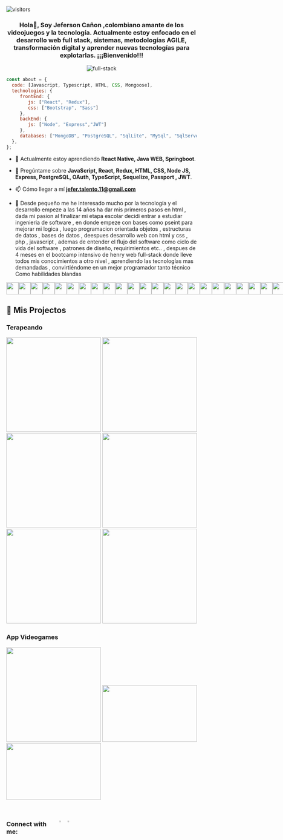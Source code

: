 <div align="center">
</div>

![visitors](https://visitor-badge.glitch.me/badge?page_id=jeferProgramer.jeferProgramer)
</p>
<div size='20px'>
 <h3 align="center">
  Hola👋, Soy Jeferson Cañon ,colombiano amante de los videojuegos y la tecnología. Actualmente estoy enfocado en el desarrollo web full stack, sistemas, metodologías AGILE, transformación digital y aprender nuevas tecnologías para explotarlas. ¡¡¡Bienvenido!!!
 </h3>
 <div align='center'>
   <img src="https://i.pinimg.com/originals/2f/f4/28/2ff428006f3ade5f10beac69372062ab.gif" alt="full-stack" align="center"/>
 </div>
 
 ```javascript
const about = {
   code: [Javascript, Typescript, HTML, CSS, Mongoose],
   technologies: {
      frontEnd: {
         js: ["React", "Redux"],
         css: ["Bootstrap", "Sass"]
      },
      backEnd: {
         js: ["Node", "Express","JWT"]
      },
      databases: ["MongoDB", "PostgreSQL", "SqlLite", "MySql", "SqlServer"],
   },
};
```
</div>

- 🌱 Actualmente estoy aprendiendo **React Native, Java WEB, Springboot**.

- 💬 Pregúntame sobre **JavaScript, React, Redux, HTML, CSS, Node JS, Express, PostgreSQL, OAuth, TypeScript, Sequelize, Passport , JWT**.

- 📫 Cómo llegar a mí **jefer.talento.11@gmail.com**

- 📄 Desde pequeño me he interesado mucho por la tecnología y el desarrollo empeze a las 14 años ha dar mis primeros pasos en html , dada mi pasion al finalizar mi etapa escolar decidi entrar a estudiar ingenieria de software , en donde empeze con bases como pseint para mejorar mi logica , luego programacion orientada objetos , estructuras de datos , bases de datos , deespues desarrollo web con html y css , php , javascript , ademas de entender el flujo del software como ciclo de vida del software , patrones de diseño, requirimientos etc.. , despues de 4 meses en el bootcamp intensivo de henry web full-stack donde lleve todos mis conocimientos a otro nivel , aprendiendo las tecnologías mas demandadas , convirtiéndome en un mejor programador tanto técnico Como habilidades blandas

<div style="display: flex; flex-direction:row;">
<img width ='32px' src ='https://raw.githubusercontent.com/rahulbanerjee26/githubAboutMeGenerator/main/icons/reactjs.svg'>
<img width ='32px' src ='https://raw.githubusercontent.com/rahulbanerjee26/githubAboutMeGenerator/main/icons/javascript.svg'> 
<img width ='32px' src ='https://raw.githubusercontent.com/rahulbanerjee26/githubAboutMeGenerator/main/icons/sqlite.svg'> 
<img width ='32px' src ='https://raw.githubusercontent.com/rahulbanerjee26/githubAboutMeGenerator/main/icons/babel.svg'> 
<img width ='32px' src ='https://raw.githubusercontent.com/rahulbanerjee26/githubAboutMeGenerator/main/icons/bootstrap.svg'> 
<img width ='32px' src ='https://raw.githubusercontent.com/rahulbanerjee26/githubAboutMeGenerator/main/icons/bash.svg'> 
<img width ='32px' src ='https://raw.githubusercontent.com/rahulbanerjee26/githubAboutMeGenerator/main/icons/css.svg'> 
<img width ='32px' src ='https://raw.githubusercontent.com/rahulbanerjee26/githubAboutMeGenerator/main/icons/express.svg'> 
<img width ='32px' src ='https://raw.githubusercontent.com/rahulbanerjee26/githubAboutMeGenerator/main/icons/git.svg'>
<img width ='32px' src ='https://raw.githubusercontent.com/rahulbanerjee26/githubAboutMeGenerator/main/icons/github.svg'> 
<img width ='32px' src ='https://raw.githubusercontent.com/rahulbanerjee26/githubAboutMeGenerator/main/icons/heroku.svg'> 
<img width ='32px' src ='https://raw.githubusercontent.com/rahulbanerjee26/githubAboutMeGenerator/main/icons/html.svg'> 
<img width ='32px' src ='https://raw.githubusercontent.com/rahulbanerjee26/githubAboutMeGenerator/main/icons/jest.svg'>
<img width ='32px' src ='https://raw.githubusercontent.com/rahulbanerjee26/githubAboutMeGenerator/main/icons/mysql.svg'> 
<img width ='32px' src ='https://raw.githubusercontent.com/rahulbanerjee26/githubAboutMeGenerator/main/icons/nodejs.svg'> 
<img width ='32px' src ='https://raw.githubusercontent.com/rahulbanerjee26/githubAboutMeGenerator/main/icons/postgresql.svg'> 
<img width ='32px' src ='https://raw.githubusercontent.com/rahulbanerjee26/githubAboutMeGenerator/main/icons/postman.svg'> 
<img width ='32px' src ='https://raw.githubusercontent.com/rahulbanerjee26/githubAboutMeGenerator/main/icons/redux.svg'> 
<img width ='32px' src ='https://raw.githubusercontent.com/rahulbanerjee26/githubAboutMeGenerator/main/icons/typescript.svg'> 
<img width ='32px' src ='https://raw.githubusercontent.com/rahulbanerjee26/githubAboutMeGenerator/main/icons/webpack.svg'>
<img width ='32px' src ='https://raw.githubusercontent.com/rahulbanerjee26/githubAboutMeGenerator/main/icons/npm.svg'> 
<img width ='32px' src ='https://raw.githubusercontent.com/rahulbanerjee26/githubAboutMeGenerator/main/icons/sass.svg'>
<img width ='32px' src ='https://www.svgrepo.com/show/331488/mongodb.svg'>
<img width ='32px' src ='https://pbs.twimg.com/profile_images/1509802359383367691/R0psIpR4_400x400.jpg'>
</div>

## :pushpin: Mis Projectos

<h3>Terapeando</h3>
<p>
  <a><img width='250px' src="https://user-images.githubusercontent.com/94813118/177249931-50817dc0-0a4c-4168-bed1-8d82f34fba6e.png"></a>
  <a><img width='250px' src="https://user-images.githubusercontent.com/94813118/177249975-ce064b81-c4c2-4c6b-8679-5f82df6d4e58.png"></a>
  <a><img width='250px' src="https://user-images.githubusercontent.com/94813118/177250011-02107ad4-41fa-42cf-9ee0-ce77fff4e68c.png"></a>
  <a><img width='250px' src="https://user-images.githubusercontent.com/94813118/177249946-739ffe29-55a6-48bf-bb6b-467f1cf695b6.png"></a>
  <a><img width='250px' src="https://user-images.githubusercontent.com/94813118/177249997-5ea6a1b8-2311-4fa5-9d57-18a859fa737f.png"></a>
  <a><img width='250px' src="https://user-images.githubusercontent.com/94813118/177250067-49d70e65-8d6b-4c2e-83bd-783d3140b620.png"></a>
</p>

<h3>App Videogames</h3>
<p>
  <a><img width='250px' src="https://user-images.githubusercontent.com/97969138/174117831-67bacd62-fe94-4c2d-a081-5950b627475f.png"></a>
  <a><img width='250px' height='150px' src="https://user-images.githubusercontent.com/97969138/174120878-5accfdc5-3d59-48b8-bd3f-cd6d0ebdb7f8.png"></a>
  <a><img width='250px' height='150px' src="https://user-images.githubusercontent.com/97969138/174120370-0bdddb9e-d86c-4b87-9a16-cbe496d09960.png"></a>
</p> 
&nbsp;
<div style="display: flex; flex-direction:row;">
<h3 align="left">Connect with me:</h3>
<p align="left">
<a href="www.linkedin.com/in/jeferson-david-cañon" target="_blank"><img width='5%'src="https://cdn.jsdelivr.net/npm/simple-icons@3.0.1/icons/linkedin.svg" alt="https://www.linkedin.com/in/bryancamilopineda/"/></a>
<a href="mailto:jefer.talento.11@gmail.com" ><img width="5%" src="https://cdn.jsdelivr.net/npm/simple-icons@3.0.1/icons/gmail.svg">
</p>
</div>
